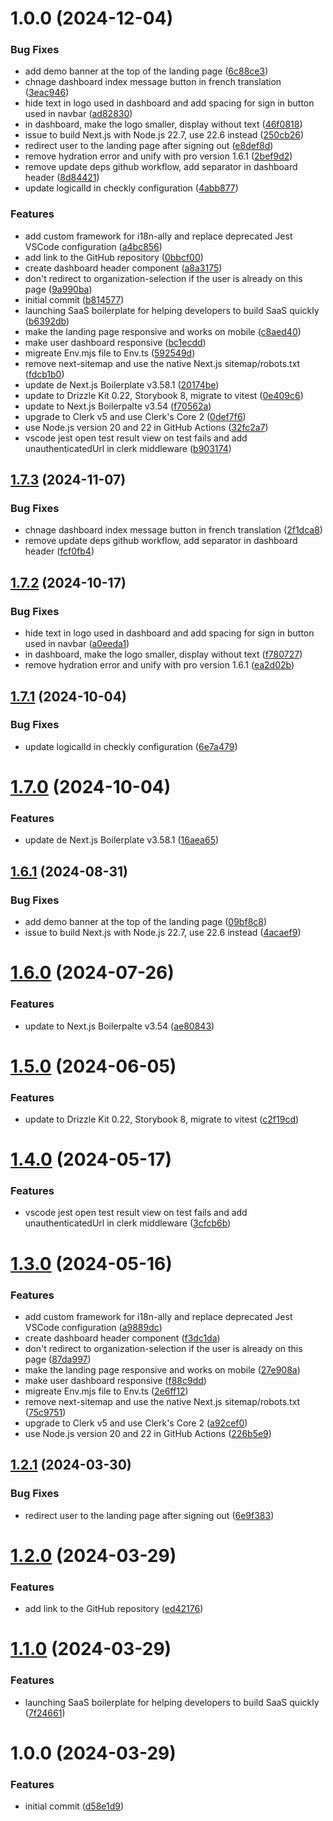 # 1.0.0 (2024-12-04)


### Bug Fixes

* add demo banner at the top of the landing page ([6c88ce3](https://github.com/thinkingdev9/SaaS-Boilerplate/commit/6c88ce320dcb3e68ac33e6f387d2d35c72be86ab))
* chnage dashboard index message button in french translation ([3eac946](https://github.com/thinkingdev9/SaaS-Boilerplate/commit/3eac9464f07a925cbc9c48ca71f7c377286c77c3))
* hide text in logo used in dashboard and add spacing for sign in button used in navbar ([ad82830](https://github.com/thinkingdev9/SaaS-Boilerplate/commit/ad82830965ee5faf222c3e9a7232fcacdef9cc00))
* in dashboard, make the logo smaller, display without text ([46f0818](https://github.com/thinkingdev9/SaaS-Boilerplate/commit/46f081870f33fac7623caac1d3a9f37d2b000794))
* issue to build Next.js with Node.js 22.7, use 22.6 instead ([250cb26](https://github.com/thinkingdev9/SaaS-Boilerplate/commit/250cb261f47795c27f89a85df4415113c89f3493))
* redirect user to the landing page after signing out ([e8def8d](https://github.com/thinkingdev9/SaaS-Boilerplate/commit/e8def8da29ca90eb08c4259f764adf3572c4ceb6))
* remove hydration error and unify with pro version 1.6.1 ([2bef9d2](https://github.com/thinkingdev9/SaaS-Boilerplate/commit/2bef9d2eb70703d4ebde9cfa5bddbdd9eb475a6f))
* remove update deps github workflow, add separator in dashboard header ([8d84421](https://github.com/thinkingdev9/SaaS-Boilerplate/commit/8d84421fc7a2fd8f3334273cb8dce35af5f768da))
* update logicalId in checkly configuration ([4abb877](https://github.com/thinkingdev9/SaaS-Boilerplate/commit/4abb8772b9fc4d57d0946faa84c4fbae1d0f42d2))


### Features

* add custom framework for i18n-ally and replace deprecated Jest VSCode configuration ([a4bc856](https://github.com/thinkingdev9/SaaS-Boilerplate/commit/a4bc8563b08c0c236a413277c8a914b1b69afc2a))
* add link to the GitHub repository ([0bbcf00](https://github.com/thinkingdev9/SaaS-Boilerplate/commit/0bbcf00e6eeea5ecc1fca562369552d65d6ac496))
* create dashboard header component ([a8a3175](https://github.com/thinkingdev9/SaaS-Boilerplate/commit/a8a31759f0ce2d60a879de95eb7f2bf1191a11e7))
* don't redirect to organization-selection if the user is already on this page ([9a990ba](https://github.com/thinkingdev9/SaaS-Boilerplate/commit/9a990bab4060ca65601b45f7dc6e31c97a5271b0))
* initial commit ([b814577](https://github.com/thinkingdev9/SaaS-Boilerplate/commit/b814577191f36df249e5c76d5952151d2c5f401e))
* launching SaaS boilerplate for helping developers to build SaaS quickly ([b6392db](https://github.com/thinkingdev9/SaaS-Boilerplate/commit/b6392db56466d0cbb1e11a37e3c21a9aa4d7da81))
* make the landing page responsive and works on mobile ([c8aed40](https://github.com/thinkingdev9/SaaS-Boilerplate/commit/c8aed404db0c8f2c082ca98ec51c1322bee604d5))
* make user dashboard responsive ([bc1ecdd](https://github.com/thinkingdev9/SaaS-Boilerplate/commit/bc1ecdde6444e4c5f1e0c65ee301af68530b52d4))
* migreate Env.mjs file to Env.ts ([592549d](https://github.com/thinkingdev9/SaaS-Boilerplate/commit/592549d8821b0159eff60fabdfed9436bba131a7))
* remove next-sitemap and use the native Next.js sitemap/robots.txt ([fdcb1b0](https://github.com/thinkingdev9/SaaS-Boilerplate/commit/fdcb1b09b54e665e475fed005c817560c72a713d))
* update de Next.js Boilerplate v3.58.1 ([20174be](https://github.com/thinkingdev9/SaaS-Boilerplate/commit/20174be93030a0d5cc32b227339e24e1f269507f))
* update to Drizzle Kit 0.22, Storybook 8, migrate to vitest ([0e409c6](https://github.com/thinkingdev9/SaaS-Boilerplate/commit/0e409c66d58b06a75ad59e4b0933cc999e5a4739))
* update to Next.js Boilerpalte v3.54 ([f70562a](https://github.com/thinkingdev9/SaaS-Boilerplate/commit/f70562aa061c06d357d6e61519554360ecf8ba23))
* upgrade to Clerk v5 and use Clerk's Core 2 ([0def7f6](https://github.com/thinkingdev9/SaaS-Boilerplate/commit/0def7f6d22fc6259d273487a3d6fb0559853381f))
* use Node.js version 20 and 22 in GitHub Actions ([32fc2a7](https://github.com/thinkingdev9/SaaS-Boilerplate/commit/32fc2a71da31959fdb584f79ea8e475492e7d72b))
* vscode jest open test result view on test fails and add unauthenticatedUrl in clerk middleware ([b903174](https://github.com/thinkingdev9/SaaS-Boilerplate/commit/b903174d1584e022660b41837016fbe62bacace8))

## [1.7.3](https://github.com/ixartz/SaaS-Boilerplate/compare/v1.7.2...v1.7.3) (2024-11-07)


### Bug Fixes

* chnage dashboard index message button in french translation ([2f1dca8](https://github.com/ixartz/SaaS-Boilerplate/commit/2f1dca84cb05af52a959dd9630769ed661d8c69b))
* remove update deps github workflow, add separator in dashboard header ([fcf0fb4](https://github.com/ixartz/SaaS-Boilerplate/commit/fcf0fb48304ce45f6ceefa7d7eae11692655c749))

## [1.7.2](https://github.com/ixartz/SaaS-Boilerplate/compare/v1.7.1...v1.7.2) (2024-10-17)


### Bug Fixes

* hide text in logo used in dashboard and add spacing for sign in button used in navbar ([a0eeda1](https://github.com/ixartz/SaaS-Boilerplate/commit/a0eeda12251551fd6a8e50222f46f3d47f0daad7))
* in dashboard, make the logo smaller, display without text ([f780727](https://github.com/ixartz/SaaS-Boilerplate/commit/f780727659fa58bbe6e4250dd63b2819369b7308))
* remove hydration error and unify with pro version 1.6.1 ([ea2d02b](https://github.com/ixartz/SaaS-Boilerplate/commit/ea2d02bd52de34c6cd2390d160ffe7f14319d5c3))

## [1.7.1](https://github.com/ixartz/SaaS-Boilerplate/compare/v1.7.0...v1.7.1) (2024-10-04)


### Bug Fixes

* update logicalId in checkly configuration ([6e7a479](https://github.com/ixartz/SaaS-Boilerplate/commit/6e7a4795bff0b92d3681fadc36256aa957eb2613))

# [1.7.0](https://github.com/ixartz/SaaS-Boilerplate/compare/v1.6.1...v1.7.0) (2024-10-04)


### Features

* update de Next.js Boilerplate v3.58.1 ([16aea65](https://github.com/ixartz/SaaS-Boilerplate/commit/16aea651ef93ed627e3bf310412cfd3651aeb3e4))

## [1.6.1](https://github.com/ixartz/SaaS-Boilerplate/compare/v1.6.0...v1.6.1) (2024-08-31)


### Bug Fixes

* add demo banner at the top of the landing page ([09bf8c8](https://github.com/ixartz/SaaS-Boilerplate/commit/09bf8c8aba06eba1405fb0c20aeec23dfb732bb7))
* issue to build Next.js with Node.js 22.7, use 22.6 instead ([4acaef9](https://github.com/ixartz/SaaS-Boilerplate/commit/4acaef95edec3cd72a35405969ece9d55a2bb641))

# [1.6.0](https://github.com/ixartz/SaaS-Boilerplate/compare/v1.5.0...v1.6.0) (2024-07-26)


### Features

* update to Next.js Boilerpalte v3.54 ([ae80843](https://github.com/ixartz/SaaS-Boilerplate/commit/ae808433e50d6889559fff382d4b9c595d34e04f))

# [1.5.0](https://github.com/ixartz/SaaS-Boilerplate/compare/v1.4.0...v1.5.0) (2024-06-05)


### Features

* update to Drizzle Kit 0.22, Storybook 8, migrate to vitest ([c2f19cd](https://github.com/ixartz/SaaS-Boilerplate/commit/c2f19cd8e9dc983e0ad799da2474610b57b88f50))

# [1.4.0](https://github.com/ixartz/SaaS-Boilerplate/compare/v1.3.0...v1.4.0) (2024-05-17)


### Features

* vscode jest open test result view on test fails and add unauthenticatedUrl in clerk middleware ([3cfcb6b](https://github.com/ixartz/SaaS-Boilerplate/commit/3cfcb6b00d91dabcb00cbf8eb2d8be6533ff672e))

# [1.3.0](https://github.com/ixartz/SaaS-Boilerplate/compare/v1.2.1...v1.3.0) (2024-05-16)


### Features

* add custom framework for i18n-ally and replace deprecated Jest VSCode configuration ([a9889dc](https://github.com/ixartz/SaaS-Boilerplate/commit/a9889dc129aeeba8801f4f47e54d46e9515e6a29))
* create dashboard header component ([f3dc1da](https://github.com/ixartz/SaaS-Boilerplate/commit/f3dc1da451ab8dce90d111fe4bbc8d4bc99e4b01))
* don't redirect to organization-selection if the user is already on this page ([87da997](https://github.com/ixartz/SaaS-Boilerplate/commit/87da997b853fd9dcb7992107d2cb206817258910))
* make the landing page responsive and works on mobile ([27e908a](https://github.com/ixartz/SaaS-Boilerplate/commit/27e908a735ea13845a6cc42acc12e6cae3232b9b))
* make user dashboard responsive ([f88c9dd](https://github.com/ixartz/SaaS-Boilerplate/commit/f88c9dd5ac51339d37d1d010e5b16c7776c73b8d))
* migreate Env.mjs file to Env.ts ([2e6ff12](https://github.com/ixartz/SaaS-Boilerplate/commit/2e6ff124dcc10a3c12cac672cbb82ec4000dc60c))
* remove next-sitemap and use the native Next.js sitemap/robots.txt ([75c9751](https://github.com/ixartz/SaaS-Boilerplate/commit/75c9751d607b8a6a269d08667f7d9900797ff38a))
* upgrade to Clerk v5 and use Clerk's Core 2 ([a92cef0](https://github.com/ixartz/SaaS-Boilerplate/commit/a92cef026b5c85a703f707aabf42d28a16f07054))
* use Node.js version 20 and 22 in GitHub Actions ([226b5e9](https://github.com/ixartz/SaaS-Boilerplate/commit/226b5e970f46bfcd384ca60cd63ebb15516eca21))

## [1.2.1](https://github.com/ixartz/SaaS-Boilerplate/compare/v1.2.0...v1.2.1) (2024-03-30)


### Bug Fixes

* redirect user to the landing page after signing out ([6e9f383](https://github.com/ixartz/SaaS-Boilerplate/commit/6e9f3839daaab56dd3cf3e57287ea0f3862b8588))

# [1.2.0](https://github.com/ixartz/SaaS-Boilerplate/compare/v1.1.0...v1.2.0) (2024-03-29)


### Features

* add link to the GitHub repository ([ed42176](https://github.com/ixartz/SaaS-Boilerplate/commit/ed42176bdc2776cacc2c939bac45914a1ede8e51))

# [1.1.0](https://github.com/ixartz/SaaS-Boilerplate/compare/v1.0.0...v1.1.0) (2024-03-29)


### Features

* launching SaaS boilerplate for helping developers to build SaaS quickly ([7f24661](https://github.com/ixartz/SaaS-Boilerplate/commit/7f246618791e3a731347dffc694a52fa90b1152a))

# 1.0.0 (2024-03-29)


### Features

* initial commit ([d58e1d9](https://github.com/ixartz/SaaS-Boilerplate/commit/d58e1d97e11baa0a756bd038332eb84daf5a8327))
